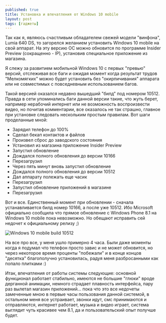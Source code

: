 ```yaml
---
published: true
title: Установка и впечатления от Windows 10 mobile
layout: post
tags: [гаджеты]
---
```

Так как я, являюсь счастливым обладателем свежей модели "винфона", Lumia 640 DS, то загорелся желанием установить Windows 10 mobile на свой аппарат. На эту версию ОС можно обновится по программе Insider Preview (сокращенно - IP), установив специальное приложение из магазина. 

Я слежу за развитием мобильной Windows 10 с первых "превью" версий, отслеживая все баги и ожидая момент когда результат трудов "Мелкомягких" можно будет установить без "окирпичивания" аппарата или не совместимых с повседневным использованием багов. 

Такой версией оказался недавно вышедший "билд" под номером 10512. Правда в сети упоминались баги данной версии такие, что жуть берет, например нерабочий интернет или не возможность воспроизвести видео, но почитав комментарии, все оказалось не так страшно, главное при установке следовать нескольким простым правилам. Вот шаги проделанные мной:

- Зарядил телефон до 100%
- Сделал бекап контактов и файлов
- Произвел сброс до заводского состояния
- Установил из магазина приложение Insider Preview
- Запустил обновление
- Дождался полного обновления до версии 10166
- Перезагрузил
- Через пять минут вновь запустил обновление
- Дождался полного обновления до версии 10512
- Дал аппарату полежать еще часик
- Перезагрузил
- Запустил обновление приложений в магазине
- Перезагрузил

Вот и все. Единственный момент при обновлении - сначала устанавливается билд номер 10166, а после уже 10512. Ибо Microsoft официально сообщила что прямое обновление с Windows Phone 8.1 на Windows 10 mobile пока невозможно. Но обещают исправить сей недочет к официальному релизу ;)

![Windows 10 mobile build 10512](https://leto32h.storage.yandex.net/rdisk/70bf714ef4833ea179bf822670b281b81d441510b74cbdb2615984e13e5f7f44/inf/NJX3e_at1DptJHOQHkFlqWsTISDnUaRZ1dFHI2tEhsvcuhItM6FwD--wYfXfHOw7LmewP2OJBTXft-0ORnzlhA==?uid=0&filename=w10m-10512.png&disposition=inline&hash=&limit=0&content_type=image%2Fpng&tknv=v2&rtoken=ceea9ab12688224dfce56f61476ed434&force_default=no&ycrid=na-38742816618b0c47efe3fd248ffc3aa5-downloader6g)

На все про все, у меня ушло примерно 4 часа. Были даже моменты когда я подумал что телефон просто завис и не может обновится, но через некоторое время проценты "побежали" и в конце концов "десятка" благополучно установилась, радуя меня разбросанными как попало плитками :)

Итак, впечатления от работы системы следующие: основной функционал работает стабильно, имеются не большие "глюки" вроде дерганной анимации, немного страдает плавность интерфейса, пару раз вылетал магазин приложений... пока что это все недочеты замеченные мною в первые часы пользования данной системой, в остальном меня все устраивает, звонки идут, смс принимаются и отправляются, интернет работает, музыка и видео играет, система выглядит чуть красивее чем 8.1, да и пользовательский опыт получше будет.